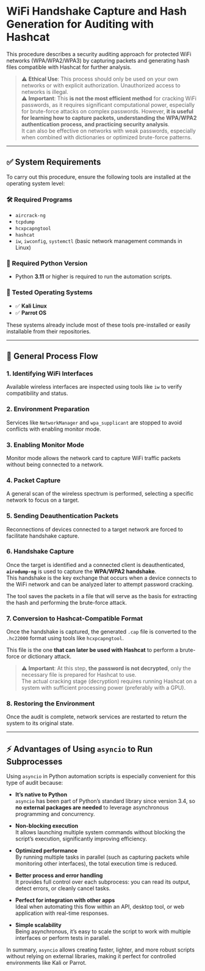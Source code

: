 # WiFi Handshake Capture and Hash Generation for Auditing with Hashcat

This procedure describes a security auditing approach for protected WiFi networks (WPA/WPA2/WPA3) by capturing packets and generating hash files compatible with Hashcat for further analysis.

> ⚠️ **Ethical Use**: This process should only be used on your own networks or with explicit authorization. Unauthorized access to networks is illegal.  
> ⚠️ **Important**: This **is not the most efficient method** for cracking WiFi passwords, as it requires significant computational power, especially for brute-force attacks on complex passwords. However, **it is useful for learning how to capture packets, understanding the WPA/WPA2 authentication process, and practicing security analysis**.  
> It can also be effective on networks with weak passwords, especially when combined with dictionaries or optimized brute-force patterns.

---

## ✅ System Requirements

To carry out this procedure, ensure the following tools are installed at the operating system level:

### 🛠️ Required Programs

- `aircrack-ng`
- `tcpdump`
- `hcxpcapngtool`
- `hashcat`
- `iw`, `iwconfig`, `systemctl` (basic network management commands in Linux)

### 🐍 Required Python Version

- Python **3.11** or higher is required to run the automation scripts.

### 🧪 Tested Operating Systems

- ✅ **Kali Linux**
- ✅ **Parrot OS**

These systems already include most of these tools pre-installed or easily installable from their repositories.

---

## 🧭 General Process Flow

### 1. Identifying WiFi Interfaces

Available wireless interfaces are inspected using tools like `iw` to verify compatibility and status.

### 2. Environment Preparation

Services like `NetworkManager` and `wpa_supplicant` are stopped to avoid conflicts with enabling monitor mode.

### 3. Enabling Monitor Mode

Monitor mode allows the network card to capture WiFi traffic packets without being connected to a network.

### 4. Packet Capture

A general scan of the wireless spectrum is performed, selecting a specific network to focus on a target.

### 5. Sending Deauthentication Packets

Reconnections of devices connected to a target network are forced to facilitate handshake capture.

### 6. Handshake Capture

Once the target is identified and a connected client is deauthenticated, **`airodump-ng`** is used to capture the **WPA/WPA2 handshake**.  
This handshake is the key exchange that occurs when a device connects to the WiFi network and can be analyzed later to attempt password cracking.

The tool saves the packets in a file that will serve as the basis for extracting the hash and performing the brute-force attack.

### 7. Conversion to Hashcat-Compatible Format

Once the handshake is captured, the generated `.cap` file is converted to the `.hc22000` format using tools like `hcxpcapngtool`.

This file is the one **that can later be used with Hashcat** to perform a brute-force or dictionary attack.

> ⚠️ **Important**: At this step, **the password is not decrypted**, only the necessary file is prepared for Hashcat to use.  
> The actual cracking stage (decryption) requires running Hashcat on a system with sufficient processing power (preferably with a GPU).

### 8. Restoring the Environment

Once the audit is complete, network services are restarted to return the system to its original state.

---

## ⚡ Advantages of Using `asyncio` to Run Subprocesses

Using `asyncio` in Python automation scripts is especially convenient for this type of audit because:

- **It’s native to Python**  
  `asyncio` has been part of Python’s standard library since version 3.4, so **no external packages are needed** to leverage asynchronous programming and concurrency.

- **Non-blocking execution**  
  It allows launching multiple system commands without blocking the script’s execution, significantly improving efficiency.

- **Optimized performance**  
  By running multiple tasks in parallel (such as capturing packets while monitoring other interfaces), the total execution time is reduced.

- **Better process and error handling**  
  It provides full control over each subprocess: you can read its output, detect errors, or cleanly cancel tasks.

- **Perfect for integration with other apps**  
  Ideal when automating this flow within an API, desktop tool, or web application with real-time responses.

- **Simple scalability**  
  Being asynchronous, it’s easy to scale the script to work with multiple interfaces or perform tests in parallel.

In summary, `asyncio` allows creating faster, lighter, and more robust scripts without relying on external libraries, making it perfect for controlled environments like Kali or Parrot.
